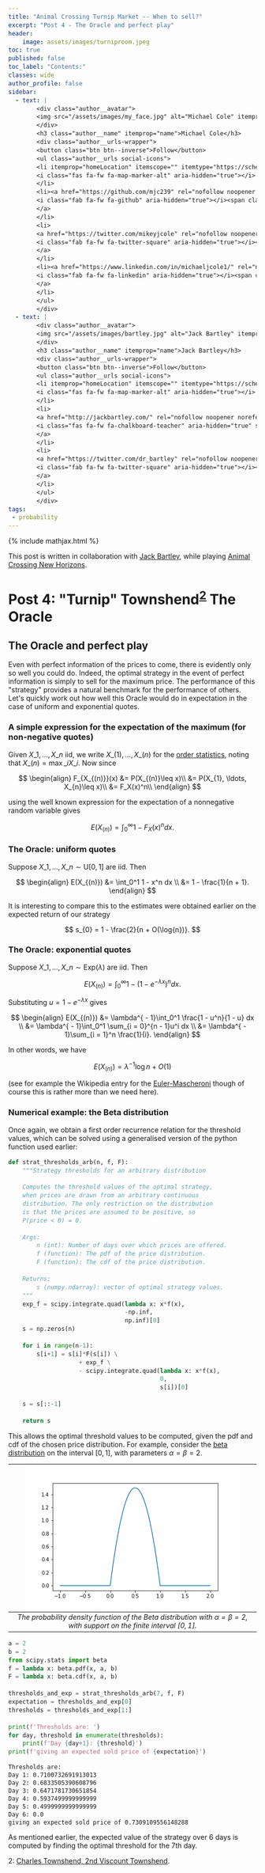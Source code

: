 ```yaml
---
title: "Animal Crossing Turnip Market -- When to sell?"
excerpt: "Post 4 - The Oracle and perfect play"
header:
    image: assets/images/turniproom.jpeg
toc: true
published: false
toc_label: "Contents:"
classes: wide
author_profile: false
sidebar:
  - text: |
        <div class="author__avatar">
        <img src="/assets/images/my_face.jpg" alt="Michael Cole" itemprop="image">
        </div>
        <h3 class="author__name" itemprop="name">Michael Cole</h3>
        <div class="author__urls-wrapper">
        <button class="btn btn--inverse">Follow</button>
        <ul class="author__urls social-icons">
        <li itemprop="homeLocation" itemscope="" itemtype="https://schema.org/Place">
        <i class="fas fa-fw fa-map-marker-alt" aria-hidden="true"></i> <span itemprop="name">London, UK</span>
        </li>
        <li><a href="https://github.com/mjc239" rel="nofollow noopener noreferrer">
        <i class="fab fa-fw fa-github" aria-hidden="true"></i><span class="label">GitHub</span>
        </a>
        </li>
        <li>
        <a href="https://twitter.com/mikeyjcole" rel="nofollow noopener noreferrer">
        <i class="fab fa-fw fa-twitter-square" aria-hidden="true"></i><span class="label">Twitter</span>
        </a>
        </li>
        <li><a href="https://www.linkedin.com/in/michaeljcole1/" rel="nofollow noopener noreferrer">
        <i class="fab fa-fw fa-linkedin" aria-hidden="true"></i><span class="label">LinkedIn</span>
        </a>
        </li>
        </ul>
        </div>
  - text: |
        <div class="author__avatar">
        <img src="/assets/images/bartley.jpg" alt="Jack Bartley" itemprop="image">
        </div>
        <h3 class="author__name" itemprop="name">Jack Bartley</h3>
        <div class="author__urls-wrapper">
        <button class="btn btn--inverse">Follow</button>
        <ul class="author__urls social-icons">
        <li itemprop="homeLocation" itemscope="" itemtype="https://schema.org/Place">
        <i class="fas fa-fw fa-map-marker-alt" aria-hidden="true"></i> <span itemprop="name">London, UK</span>
        </li>
        <li>
        <a href="http://jackbartley.com/" rel="nofollow noopener noreferrer">
        <i class="fas fa-fw fa-chalkboard-teacher" aria-hidden="true" style="color: #d34737"></i><span class="label">Teaching</span>
        </a>
        </li>
        <li>
        <a href="https://twitter.com/dr_bartley" rel="nofollow noopener noreferrer">
        <i class="fab fa-fw fa-twitter-square" aria-hidden="true"></i><span class="label">Twitter</span>
        </a>
        </li>
        </ul>
        </div>
tags:
 - probability
---
```


{% include mathjax.html %}

This post is written in collaboration with [Jack Bartley](http://jackbartley.com/), while playing [Animal Crossing New Horizons](https://www.youtube.com/watch?v=5LAKjL3p6Gw). 

# Post 4: "Turnip" Townshend<sup>[2](#myfootnote2)</sup> The Oracle

## The Oracle and perfect play

Even with perfect information of the prices to come, there is evidently only so well you could do. Indeed, the optimal strategy in the event of perfect information is simply to sell for the maximum price. The performance of this "strategy" provides a natural benchmark for the performance of others. Let's quickly work out how well this Oracle would do in expectation in the case of uniform and exponential quotes.

### A simple expression for the expectation of the maximum (for non-negative quotes)

Given $X\_{1}, \ldots, X\_{n}$ iid, we write $X\_{(1)}, \ldots, X\_{(n)}$ for the [order statistics](https://en.wikipedia.org/wiki/Order_statistic), noting that $X\_{(n)} = \max\_i X\_{i}$. Now since

$$
\begin{align}
F_{X_{(n)}}(x) &= P(X_{(n)}\leq x)\\
&= P(X_{1}, \ldots, X_{n}\leq x)\\
&= F_X(x)^n\\
\end{align}
$$

using the well known expression for the expectation of a nonnegative random variable gives

$$
E(X_{(n)}) = \int_0^\infty 1 - F_{X}(x)^n dx.
$$

### The Oracle: uniform quotes

Suppose $X\_{1}, \ldots, X\_{n}\sim\text{U}[0, 1]$ are iid. Then

$$
\begin{align}
E(X_{(n)}) &= \int_0^1 1 - x^n dx \\
&= 1 - \frac{1}{n + 1}.
\end{align}
$$

It is interesting to compare this to the estimates were obtained earlier on the expected return of our strategy

$$
s_{0} = 1 - \frac{2}{n + O(\log{n})}.
$$

### The Oracle: exponential quotes

Suppose $X\_{1}, \ldots, X\_{n}\sim\text{Exp}(\lambda)$ are iid. Then

$$
E(X_{(n)}) = \int_0^\infty 1 - (1 - e^{ - \lambda x})^n dx.
$$

Substituting $u = 1 - e^{ - \lambda x}$ gives

$$
\begin{align}
E(X_{(n)}) &= \lambda^{ - 1}\int_0^1 \frac{1 - u^n}{1 - u} dx \\
&= \lambda^{ - 1}\int_0^1 \sum_{i = 0}^{n - 1}u^i dx \\
&= \lambda^{ - 1}\sum_{i = 1}^n \frac{1}{i}.
\end{align}
$$

In other words, we have 

$$
E(X_{(n)}) = \lambda^{ - 1}\log{n} + O(1)
$$

(see for example the Wikipedia entry for the [Euler-Mascheroni](https://en.wikipedia.org/wiki/Euler%E2%80%93Mascheroni_constant) though of course this is rather more than we need here).

### Numerical example: the Beta distribution

Once again, we obtain a first order recurrence relation for the threshold values, which can be solved
using a generalised version of the python function used earlier:

```python
def strat_thresholds_arb(n, f, F):
    """Strategy thresholds for an arbitrary distribution
    
    Computes the threshold values of the optimal strategy, 
    when prices are drawn from an arbitrary continuous 
    distribution. The only restriction on the distribution 
    is that the prices are assumed to be positive, so 
    P(price < 0) = 0.

    Args:
        n (int): Number of days over which prices are offered.
        f (function): The pdf of the price distribution.
        F (function): The cdf of the price distribution.

    Returns:
        s (numpy.ndarray): vector of optimal strategy values.
    """
    exp_f = scipy.integrate.quad(lambda x: x*f(x), 
                                 -np.inf, 
                                 np.inf)[0]
    s = np.zeros(n)
    
    for i in range(n-1):
        s[i+1] = s[i]*F(s[i]) \
                    + exp_f \
                    - scipy.integrate.quad(lambda x: x*f(x), 
                                           0, 
                                           s[i])[0]
    
    s = s[::-1]

    return s
```

This allows the optimal threshold values to be computed, given the pdf and cdf of the
chosen price distribution. For example, consider the 
[beta distribution](https://en.wikipedia.org/wiki/Beta_distribution) on the interval
$[0, 1]$, with parameters $\alpha=\beta=2$. 

| ![Beta distribution pdf](/assets/images/beta_dist.png) |
|:--:|
| *The probability density function of the Beta distribution with $\alpha=\beta=2$, with support on the finite interval $[0, 1]$.* |

```python
a = 2
b = 2
from scipy.stats import beta
f = lambda x: beta.pdf(x, a, b)
F = lambda x: beta.cdf(x, a, b)

thresholds_and_exp = strat_thresholds_arb(7, f, F)
expectation = thresholds_and_exp[0]
thresholds = thresholds_and_exp[1:]

print(f'Thresholds are: ')
for day, threshold in enumerate(thresholds):
    print(f'Day {day+1}: {threshold}')
print(f'giving an expected sold price of {expectation}')
```
    Thresholds are: 
    Day 1: 0.7100732691913013
    Day 2: 0.6833505390608796
    Day 3: 0.6471781730651854
    Day 4: 0.5937499999999999
    Day 5: 0.4999999999999999
    Day 6: 0.0
    giving an expected sold price of 0.7309109556148288
    
As mentioned earlier, the expected value of the strategy over 6 days is computed by
finding the optimal threshold for the 7th day.


<a name="myfootnote2">2</a>: [Charles Townshend, 2nd Viscount Townshend](https://en.wikipedia.org/wiki/Charles_Townshend,_2nd_Viscount_Townshend#%22Turnip%22_Townshend).
